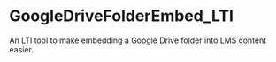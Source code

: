 # GoogleDriveFolderEmbed_LTI
An LTI tool to make embedding a Google Drive folder into LMS content easier.
